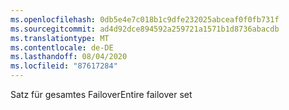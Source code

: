 ```yaml
---
ms.openlocfilehash: 0db5e4e7c018b1c9dfe232025abceaf0f0fb731f
ms.sourcegitcommit: ad4d92dce894592a259721a1571b1d8736abacdb
ms.translationtype: MT
ms.contentlocale: de-DE
ms.lasthandoff: 08/04/2020
ms.locfileid: "87617284"
---
```

<span data-ttu-id="f5157-101">Satz für gesamtes Failover</span><span class="sxs-lookup"><span data-stu-id="f5157-101">Entire failover set</span></span>
